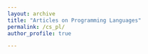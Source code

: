 ```yaml
---
layout: archive
title: "Articles on Programming Languages"
permalink: /cs_pl/
author_profile: true

---
```



